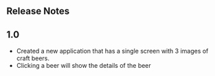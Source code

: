 ## Release Notes

## 1.0

 * Created a new application that has a single screen with 3 images of craft beers.
 * Clicking a beer will show the details of the beer
